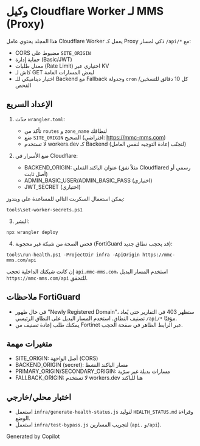 # وكيل Cloudflare Worker لـ MMS (Proxy)

هذا المجلد يحتوي عامل Cloudflare Worker يعمل كـ Proxy ذكي لمسار `/api/*` مع:
- CORS مضبوط على `SITE_ORIGIN`
- حماية إدارة (Basic/JWT)
- معدل طلبات (Rate Limit) اختياري عبر KV
- كاش لـ GET لبعض المسارات العامة
- اختيار ديناميكي للـ Backend مع Fallback وجدولة `cron` كل 10 دقائق للتسخين/الفحص

## الإعداد السريع
1) حدّث `wrangler.toml`:
   - تأكد من `routes` و `zone_name` لنطاقك
   - ضع `SITE_ORIGIN` الصحيح (افتراضي: https://mmc-mms.com)
   - لا تستخدم workers.dev كـ Backend (لتجنّب إعادة التوجيه لنفس العامل)

2) ضع الأسرار في Cloudflare:
   - BACKEND_ORIGIN: عنوان الباكند الفعلي (مثلاً نفق Cloudflared رسمي أو أصل ثابت)
   - ADMIN_BASIC_USER/ADMIN_BASIC_PASS (اختياري)
   - JWT_SECRET (اختياري)

يمكن استعمال السكربت التالي للمساعدة على ويندوز:
```
tools\set-worker-secrets.ps1
```

3) النشر:
```
npx wrangler deploy
```

4) فحص الصحة من شبكة غير محجوبة (FortiGuard قد يحجب نطاق جديد):
```
tools\run-health.ps1 -ProjectDir infra -ApiOrigin https://mmc-mms.com/api
```

إن كانت شبكتك الداخلية تحجب `api.mmc-mms.com`، استخدم المسار البديل `https://mmc-mms.com/api` للتحقق.

## ملاحظات FortiGuard
- في حال ظهور "Newly Registered Domain"، ستظهر 403 في التقارير حتى يُعاد تصنيف النطاق. استخدم المسار البديل على النطاق الرئيسي `/api/*` مؤقتًا.
- يمكنك طلب إعادة تصنيف من Fortinet عبر الرابط الظاهر في صفحة الحجب.

## متغيرات مهمة
- SITE_ORIGIN: أصل الواجهة (CORS)
- BACKEND_ORIGIN (secret): مسار الباكند النشط
- PRIMARY_ORIGIN/SECONDARY_ORIGIN: مسارات بديلة غير سرّية
- FALLBACK_ORIGIN: لا تستخدم workers.dev هنا للباكند

## اختبار محلي/خارجي
- استعمل `infra/generate-health-status.js` لتوليد `HEALTH_STATUS.md` وقراءة الوضع.
- استعمل `infra/test-bypass.js` لتجريب المسارين (`api.` و`/api`).

Generated by Copilot
